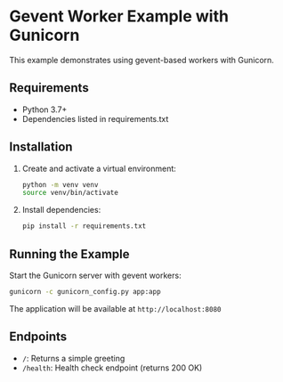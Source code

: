 # Gevent Worker Example with Gunicorn

This example demonstrates using gevent-based workers with Gunicorn.

## Requirements
- Python 3.7+
- Dependencies listed in requirements.txt

## Installation
1. Create and activate a virtual environment:
   ```bash
   python -m venv venv
   source venv/bin/activate
   ```

2. Install dependencies:
   ```bash
   pip install -r requirements.txt
   ```

## Running the Example
Start the Gunicorn server with gevent workers:
```bash
gunicorn -c gunicorn_config.py app:app
```

The application will be available at `http://localhost:8080`

## Endpoints
- `/`: Returns a simple greeting
- `/health`: Health check endpoint (returns 200 OK)

